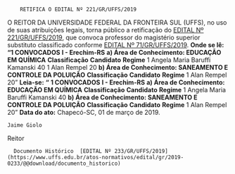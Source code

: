         RETIFICA O EDITAL Nº 221/GR/UFFS/2019  

 O REITOR DA UNIVERSIDADE FEDERAL DA FRONTEIRA SUL (UFFS), no uso de suas atribuições legais, torna público a retificação do [EDITAL Nº 221/GR/UFFS/2019](https://www.uffs.edu.br/atos-normativos/edital/gr/2019-0221), que convoca professor do magistério superior substituto classificado conforme [EDITAL Nº 71/GR/UFFS/2019](https://www.uffs.edu.br/atos-normativos/edital/gr/2019-0071).   **Onde se lê:** **“1 CONVOCADOS** **I - Erechim-RS** **a) Área de Conhecimento: EDUCAÇÃO EM QUÍMICA**     **Classificação**   **Candidato**   **Regime**     1   Angela Maria Baruffi Kamanski   40     1   Alan Rempel   20     **b) Área de Conhecimento: SANEAMENTO E CONTROLE DA POLUIÇÃO**     **Classificação**   **Candidato**   **Regime**     1   Alan Rempel   20”       **Leia-se:** **“** **1 CONVOCADOS** **I - Erechim-RS** **a) Área de Conhecimento: EDUCAÇÃO EM QUÍMICA**     **Classificação**   **Candidato**   **Regime**     1   Angela Maria Baruffi Kamanski   40     **b) Área de Conhecimento: SANEAMENTO E CONTROLE DA POLUIÇÃO**     **Classificação**   **Candidato**   **Regime**     1   Alan Rempel   20”          **Data do ato:** Chapecó-SC, 01 de março de 2019.   
 

    Jaime Giolo   
 Reitor 

      Documento Histórico  [EDITAL Nº 233/GR/UFFS/2019](https://www.uffs.edu.br/atos-normativos/edital/gr/2019-0233/@@download/documento_historico)     
      